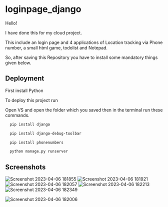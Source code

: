 
# loginpage_django

 Hello!
 
I have done this for my cloud project.

This include an login page and 4 applications of Location tracking via Phone number, a small html game, todolist and Notepad.

So, after saving this Repository you have to install some mandatory things given below.


## Deployment

First install Python 

To deploy this project run

Open VS and open the folder which you saved then in the terminal run these commands.

```bash
  pip install django
```

```bash
  pip install django-debug-toolbar

```

```bash
  pip install phonenumbers
```


```bash
  python manage.py runserver
```


## Screenshots
 
![Screenshot 2023-04-06 181855](https://github.com/KoushikNekkanti/loginpage_django/assets/110541440/8463e95e-2811-43f0-8941-c34e231e8e31)
![Screenshot 2023-04-06 181921](https://github.com/KoushikNekkanti/loginpage_django/assets/110541440/8279b055-e325-4e85-aee7-35ddfd05de45)
![Screenshot 2023-04-06 182057](https://github.com/KoushikNekkanti/loginpage_django/assets/110541440/4767fd46-2595-4972-9a5d-5b1e8c83cd18)
![Screenshot 2023-04-06 182213](https://github.com/KoushikNekkanti/loginpage_django/assets/110541440/9b3acc92-f1eb-4b9b-b1b8-81e60ddbfbe4)
![Screenshot 2023-04-06 182349](https://github.com/KoushikNekkanti/loginpage_django/assets/110541440/34bdb835-4f86-40f7-8137-01794e6f47c4)
 
![Screenshot 2023-04-06 182006](https://github.com/KoushikNekkanti/loginpage_django/assets/110541440/6987cd7e-e3f2-48ef-a60b-46997eff0bae)

 

